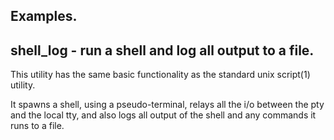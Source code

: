 ## Examples.

## shell\_log - run a shell and log all output to a file.

This utility has the same basic functionality as the standard
unix script(1) utility.

It spawns a shell, using a pseudo-terminal, relays all the i/o
between the pty and the local tty, and also logs all output
of the shell and any commands it runs to a file.

